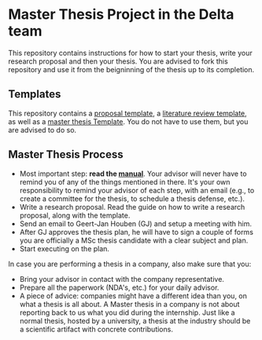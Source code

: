 # Master Thesis Project in the Delta team

This repository contains instructions for how to start your thesis, write your research proposal and then your thesis. You are advised to fork this repository and use it from the beigninning of the thesis up to its completion. 

## Templates
This repository contains a [proposal template](proposal), a [literature review template](literature-review), as well as a [master thesis Template](thesis). You do not have to use them, but you are advised to do so.

## Master Thesis Process

- Most important step: **read the [manual](https://www.tudelft.nl/en/student/faculties/eemcs-student-portal/education/graduation-policy-msc/summary-of-procedure/)**. Your advisor will never have to remind you of any of the things mentioned in there. It's your own responsibility to remind your advisor of each step, with an email (e.g., to create a committee for the thesis, to schedule a thesis defense, etc.). 
- Write a research proposal. Read the guide on how to write a research proposal, along with the template. 
- Send an email to Geert-Jan Houben (GJ) and setup a meeting with him.
- After GJ approves the thesis plan, he will have to sign a couple of forms you are officially a MSc thesis candidate with a clear subject and plan.
- Start executing on the plan.

In case you are performing a thesis in a company, also make sure that you:

- Bring your advisor in contact with the company representative.
- Prepare all the paperwork (NDA's, etc.) for your daily advisor.
- A piece of advice: companies might have a different idea than you, on what a thesis is all about. A Master thesis in a company is not about reporting back to us what you did during the internship. Just like a normal thesis, hosted by a university, a thesis at the industry should be a scientific artifact with concrete contributions.



